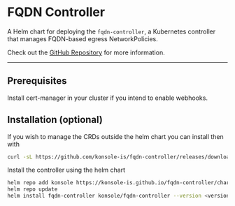 # FQDN Controller

A Helm chart for deploying the `fqdn-controller`, a Kubernetes controller that manages FQDN-based egress 
NetworkPolicies.

Check out the [GitHub Repository](https://github.com/konsole-is/fqdn-controller) for more information.

---

## Prerequisites

Install cert-manager in your cluster if you intend to enable webhooks.
   
## Installation (optional)

If you wish to manage the CRDs outside the helm chart you can install then with

```bash
curl -sL https://github.com/konsole-is/fqdn-controller/releases/download/<version>/crds.yaml | kubectl apply -f -
```

Install the controller using the helm chart

```bash
helm repo add konsole https://konsole-is.github.io/fqdn-controller/charts
helm repo update
helm install fqdn-controller konsole/fqdn-controller --version <version>
```

